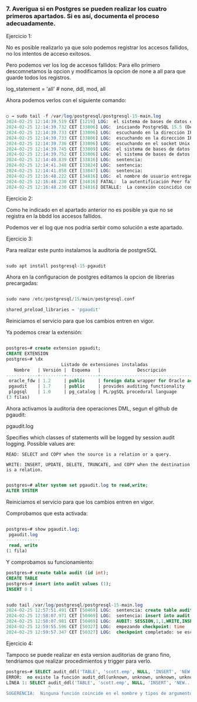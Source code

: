 ### 7. Averigua si en Postgres se pueden realizar los cuatro primeros apartados. Si es así, documenta el proceso adecuadamente.

Ejercicio 1:

No es posible realizarlo ya que solo podemos registrar los accesos fallidos, no los intentos de acceso exitosos.

Pero podemos ver los log de accesos fallidos:
Para ello primero descomnetamos la opcion y modificamos la opcion de none a all para que guarde todos los registros.

log_statement = 'all'                   # none, ddl, mod, all

Ahora podemos verlos con el siguiente comando:

```sql

○ → sudo tail -f /var/log/postgresql/postgresql-15-main.log
2024-02-25 12:14:39.519 CET [1219] LOG:  el sistema de bases de datos está apagado
2024-02-25 12:14:39.732 CET [33806] LOG:  iniciando PostgreSQL 15.5 (Debian 15.5-0+deb12u1) on x86_64-pc-linux-gnu, compiled by gcc (Debian 12.2.0-14) 12.2.0, 64-bit
2024-02-25 12:14:39.733 CET [33806] LOG:  escuchando en la dirección IPv4 «0.0.0.0», port 5432
2024-02-25 12:14:39.733 CET [33806] LOG:  escuchando en la dirección IPv6 «::», port 5432
2024-02-25 12:14:39.736 CET [33806] LOG:  escuchando en el socket Unix «/var/run/postgresql/.s.PGSQL.5432»
2024-02-25 12:14:39.745 CET [33809] LOG:  el sistema de bases de datos fue apagado en 2024-02-25 12:14:39 CET
2024-02-25 12:14:39.752 CET [33806] LOG:  el sistema de bases de datos está listo para aceptar conexiones
2024-02-25 12:14:40.839 CET [33816] LOG:  sentencia: 
2024-02-25 12:14:41.348 CET [33824] LOG:  sentencia: 
2024-02-25 12:14:41.858 CET [33847] LOG:  sentencia: 
2024-02-25 12:16:48.222 CET [34816] LOG:  el nombre de usuario entregado (examen) y el nombre de usuario autentificado (postgres) no coinciden
2024-02-25 12:16:48.230 CET [34816] FATAL:  la autentificación Peer falló para el usuario «examen»
2024-02-25 12:16:48.230 CET [34816] DETALLE:  La conexión coincidió con la línea 95 de pg_hba.conf: «local   all             all                                     peer»

```

Ejercicio 2:

Como he indicado en el apartado anterior no es posible ya que no se registra en la bbdd los accesos fallidos.

Podemos ver el log que nos podria serbir como solución a este apartado.

Ejercicio 3:

Para realizar este punto instalamos la auditoria de postgreSQL

```sql

sudo apt install postgresql-15-pgaudit

```
Ahora en la configuracion de postgres editamos la opcion de librerias precargadas:

```sql

sudo nano /etc/postgresql/15/main/postgresql.conf

shared_preload_libraries = 'pgaudit'
```

Reiniciamos el servicio para que los cambios entren en vigor.

Ya podemos crear la extensión:
```sql

postgres=# create extension pgaudit;
CREATE EXTENSION
postgres=# \dx
                     Listado de extensiones instaladas
   Nombre   | Versión |  Esquema   |              Descripción               
------------+---------+------------+----------------------------------------
 oracle_fdw | 1.2     | public     | foreign data wrapper for Oracle access
 pgaudit    | 1.7     | public     | provides auditing functionality
 plpgsql    | 1.0     | pg_catalog | PL/pgSQL procedural language
(3 filas)

```
Ahora activamos la auditoria dee operaciones DML, segun el github de pgaudit:

pgaudit.log

Specifies which classes of statements will be logged by session audit logging. Possible values are:

    READ: SELECT and COPY when the source is a relation or a query.

    WRITE: INSERT, UPDATE, DELETE, TRUNCATE, and COPY when the destination is a relation.


```sql

postgres=# alter system set pgaudit.log to read,write;
ALTER SYSTEM
```

Reiniciamos el servicio para que los cambios entren en vigor.

Comprobamos que esta activada:

```sql

postgres=# show pgaudit.log;
 pgaudit.log 
-------------
 read, write
(1 fila)
```

Y comprobamos su funcionamiento:



```sql
postgres=# create table audit (id int);
CREATE TABLE
postgres=# insert into audit values (1);
INSERT 0 1


sudo tail /var/log/postgresql/postgresql-15-main.log
2024-02-25 12:57:51.491 CET [50469] LOG:  sentencia: create table audit (id int);
2024-02-25 12:58:07.971 CET [50469] LOG:  sentencia: insert into audit values (1);
2024-02-25 12:58:07.981 CET [50469] LOG:  AUDIT: SESSION,1,1,WRITE,INSERT,,,insert into audit values (1);,<not logged>
2024-02-25 12:59:55.596 CET [50327] LOG:  empezando checkpoint: time
2024-02-25 12:59:57.347 CET [50327] LOG:  checkpoint completado: se escribió 20 buffers (0.1%); 0 archivo(s) WAL añadido(s), 0 eliminado(s), 0 reciclado(s); escritura=1.722 s, sincronización=0.008 s, total=1.752 s; archivos sincronizados=16, más largo=0.004 s, promedio=0.001 s; distancia=90 kB, estimado=90 kB


```

Ejercicio 4:

Tampoco se puede realizar en esta version auditorias de grano fino, tendriamos que realizar procedimientos y trigger para verlo.

```sql
postgres=# SELECT audit_ddl('TABLE', 'scott.emp', NULL, 'INSERT', 'NEW.sal > 2000');
ERROR:  no existe la función audit_ddl(unknown, unknown, unknown, unknown, unknown)
LÍNEA 1: SELECT audit_ddl('TABLE', 'scott.emp', NULL, 'INSERT', 'NEW....
                ^
SUGERENCIA:  Ninguna función coincide en el nombre y tipos de argumentos. Puede ser necesario agregar conversión explícita de tipos.


```
